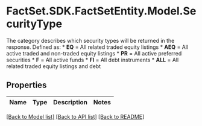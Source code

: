 # FactSet.SDK.FactSetEntity.Model.SecurityType
The category describes which security types will be returned in the response. Defined as: * **EQ** = All related traded equity listings * **AEQ** = All active traded and non-traded equity listings * **PR** = All active preferred securities * **F** = All active funds * **FI** = All debt instruments * **ALL** = All related traded equity listings and debt 

## Properties

Name | Type | Description | Notes
------------ | ------------- | ------------- | -------------

[[Back to Model list]](../README.md#documentation-for-models) [[Back to API list]](../README.md#documentation-for-api-endpoints) [[Back to README]](../README.md)

